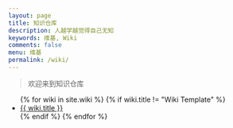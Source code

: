 ```yaml
---
layout: page
title: 知识仓库
description: 人越学越觉得自己无知
keywords: 维基, Wiki
comments: false
menu: 维基
permalink: /wiki/
---
```


> 欢迎来到知识仓库

<ul class="listing">
{% for wiki in site.wiki %}
{% if wiki.title != "Wiki Template" %}
<li class="listing-item"><a href="{{ site.url }}{{ wiki.url }}">{{ wiki.title }}</a></li>
{% endif %}
{% endfor %}
</ul>